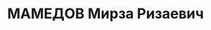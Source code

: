 ---
title: МАМЕДОВ Мирза Ризаевич
description: "Род. в 1895, г. Тавриз, Иран, тюрок. Род занятий: до ареста - заведующий\
  \ Люксембургским РОНО. \n  Осужден Тройкой при НКВД ГССР 03.12.1937. Мера наказания:\
  \ расстрел с конфискацией личного имущества"
---